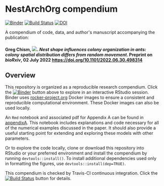 # NestArchOrg compendium

[![Binder](https://mybinder.org/badge_logo.svg)](https://mybinder.org/v2/gh/Gchism94/NestArchOrg/HEAD)
[![Build Status](https://app.travis-ci.com/Gchism94/NestArchOrg.svg?branch=main)](https://travis-ci.org/Gchism94/NestArchOrg)
[![DOI](https://zenodo.org/badge/94135460.svg)](https://doi.org/10.5281/zenodo.6784395)

A compendium of code, data, and author's manuscript accompanying the publication:

#### Greg Chism, [![](https://orcid.org/sites/default/files/images/orcid_16x16.png)](https://orcid.org/0000-0002-5478-2445). *Nest shape influences colony organization in ants: colony spatial distribution differs from random movement*. Preprint on *bioRxiv*, 02 July 2022 <https://doi.org/10.1101/2022.06.30.498314>

## Overview

This repository is organized as a reproducible research compendium. 
Click the [![Binder](http://mybinder.org/badge.svg)](http://beta.mybinder.org/v2/gh/cboettig/noise-phenomena/master?urlpath=rstudio) button above to explore in an interactive RStudio session.   Binder uses [rocker-project.org](https://rocker-project.org) Docker images to ensure a consistent and reproducible computational environment.  These Docker images can also be used locally.  

An `Rmd` notebook and associated pdf for Appendix A can be found in [appendixA](/appendixA).  This notebook includes explanations and code necessary for all of the numerical examples discussed in the paper.  It should also provide a useful starting point for extending and exploring these models with other parameters.

Or to explore the code locally, clone or download this repository into RStudio or your preferred environment and install the compendium by running `devtools::install()`.  To install additional dependencies used only in formatting the figures, use `devtools::install(dep=TRUE)`.  


This compendium is checked by Travis-CI continuous integration.  Click the [![Build Status](https://travis-ci.org/cboettig/noise-phenomena.svg?branch=master)](https://travis-ci.org/cboettig/noise-phenomena) button for details.
